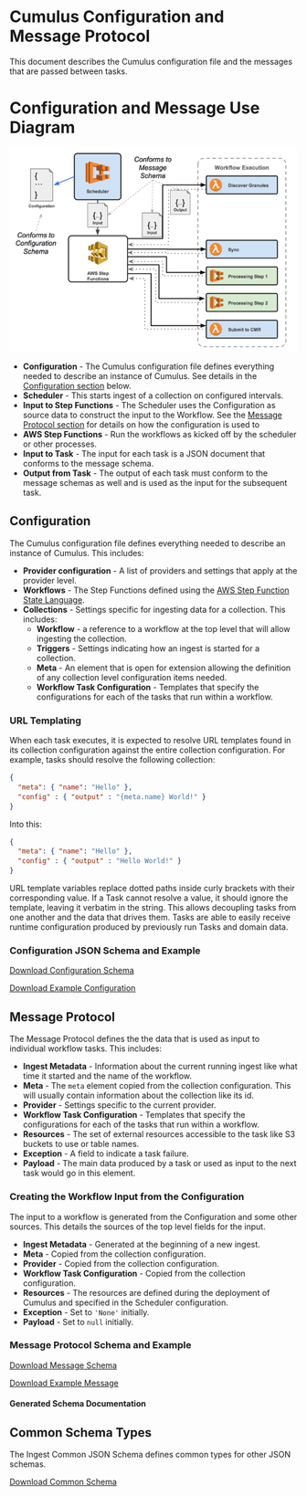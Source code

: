 # Cumulus Configuration and Message Protocol

This document describes the Cumulus configuration file and the messages that are passed between tasks.

# Configuration and Message Use Diagram

<img src="/images/cumulus_configuration_and_message_schema_diagram.png">

* **Configuration** - The Cumulus configuration file defines everything needed to describe an instance of Cumulus. See details in the [Configuration section](#configuration) below.
* **Scheduler** - This starts ingest of a collection on configured intervals.
* **Input to Step Functions** - The Scheduler uses the Configuration as source data to construct the input to the Workflow. See the [Message Protocol section](#message-protocol) for details on how the configuration is used to
* **AWS Step Functions** - Run the workflows as kicked off by the scheduler or other processes.
* **Input to Task** - The input for each task is a JSON document that conforms to the message schema.
* **Output from Task** - The output of each task must conform to the message schemas as well and is used as the input for the subsequent task.

## Configuration

The Cumulus configuration file defines everything needed to describe an instance of Cumulus. This includes:

* **Provider configuration** - A list of providers and settings that apply at the provider level.
* **Workflows** - The Step Functions defined using the [AWS Step Function State Language](http://docs.aws.amazon.com/step-functions/latest/dg/concepts-amazon-states-language.html).
* **Collections** - Settings specific for ingesting data for a collection. This includes:
  * **Workflow** - a reference to a workflow at the top level that will allow ingesting the collection.
  * **Triggers** - Settings indicating how an ingest is started for a collection.
  * **Meta** - An element that is open for extension allowing the definition of any collection level configuration items needed.
  * **Workflow Task Configuration** - Templates that specify the configurations for each of the tasks that run within a workflow.

### URL Templating

When each task executes, it is expected to resolve URL templates found in its collection configuration against the entire collection configuration. For example, tasks should resolve the following collection:

```JSON
{
  "meta": { "name": "Hello" },
  "config" : { "output" : "{meta.name} World!" }
}
```

Into this:

```JSON
{
  "meta": { "name": "Hello" },
  "config" : { "output" : "Hello World!" }
}
```

URL template variables replace dotted paths inside curly brackets with their corresponding value. If a Task cannot resolve a value, it should ignore the template, leaving it verbatim in the string.  This allows decoupling tasks from one another and the data that drives them. Tasks are able to easily receive runtime configuration produced by previously run Tasks and domain data.

### Configuration JSON Schema and Example

[Download Configuration Schema](/schemas/collections_config_schema.json)

[Download Example Configuration](/schemas/example-data/example-collection.json)

## Message Protocol

The Message Protocol defines the the data that is used as input to individual workflow tasks. This includes:

* **Ingest Metadata** - Information about the current running ingest like what time it started and the name of the workflow.
* **Meta** - The `meta` element copied from the collection configuration. This will usually contain information about the collection like its id.
* **Provider** - Settings specific to the current provider.
* **Workflow Task Configuration** - Templates that specify the configurations for each of the tasks that run within a workflow.
* **Resources** - The set of external resources accessible to the task like S3 buckets to use or table names.
* **Exception** - A field to indicate a task failure.
* **Payload** - The main data produced by a task or used as input to the next task would go in this element.

### Creating the Workflow Input from the Configuration

The input to a workflow is generated from the Configuration and some other sources. This details the sources of the top level fields for the input.

* **Ingest Metadata** - Generated at the beginning of a new ingest.
* **Meta** - Copied from the collection configuration.
* **Provider** - Copied from the collection configuration.
* **Workflow Task Configuration** - Copied from the collection configuration.
* **Resources** - The resources are defined during the deployment of Cumulus and specified in the Scheduler configuration.
* **Exception** - Set to `'None'` initially.
* **Payload** - Set to `null` initially.

### Message Protocol Schema and Example

[Download Message Schema](/schemas/message_schema.json)

[Download Example Message](/schemas/example-data/example-message-envelope.json)

#### Generated Schema Documentation

## Common Schema Types

The Ingest Common JSON Schema defines common types for other JSON schemas.

[Download Common Schema](/schemas/ingest_common_schema.json)
